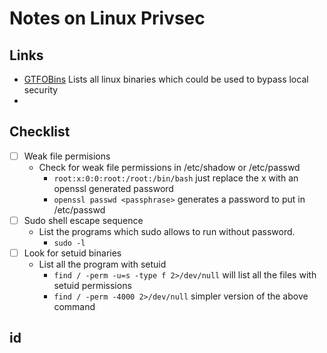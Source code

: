 # Notes on Linux Privsec

## Links

- [GTFOBins](https://gtfobins.github.io/) Lists all linux binaries which could be used to bypass local security
-

## Checklist

- [ ] Weak file permisions
  - Check for weak file permissions in /etc/shadow or /etc/passwd
    - `root:x:0:0:root:/root:/bin/bash` just replace the x with an openssl generated password
    - `openssl passwd <passphrase>` generates a password to put in /etc/passwd
- [ ] Sudo shell escape sequence
  - List the programs which sudo allows to run without password.
    - `sudo -l`
- [ ] Look for setuid binaries
  - List all the program with setuid
    - `find / -perm -u=s -type f 2>/dev/null` will list all the files with setuid permissions
    - `find / -perm -4000 2>/dev/null` simpler version of the above command

## id
